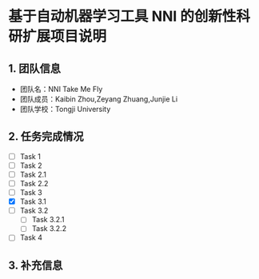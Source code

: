 # 基于自动机器学习工具 NNI 的创新性科研扩展项目说明

## 1. 团队信息

- 团队名：NNI Take Me Fly
- 团队成员：Kaibin Zhou,Zeyang Zhuang,Junjie Li
- 团队学校：Tongji University

## 2. 任务完成情况

* [ ]  Task 1
* [ ]  Task 2
  * [ ] Task 2.1
  * [ ] Task 2.2
* [ ]  Task 3
  * [x] Task 3.1
  * [ ] Task 3.2
    * [ ] Task 3.2.1
    * [ ] Task 3.2.2
* [ ]  Task 4

## 3. 补充信息